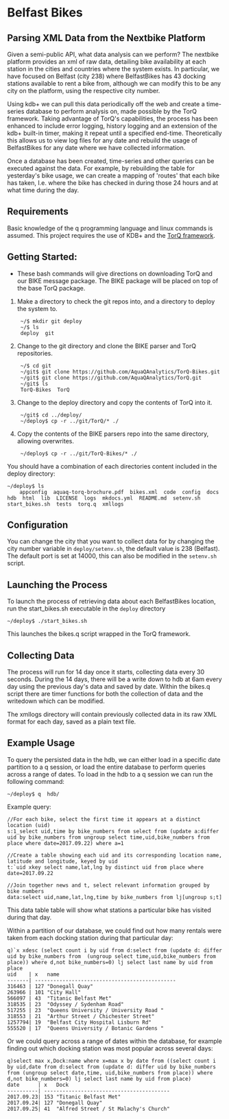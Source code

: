 # Belfast Bikes

## Parsing XML Data from the Nextbike Platform

Given a semi-public API, what data analysis can we perform?  The nextbike platform provides an xml of raw data, detailing bike availability at each station in the cities and countries where the system exists.  In particular, we have focused on Belfast (city 238) where BelfastBikes has 43 docking stations available to rent a bike from, although we can modify this to be any city on the platform, using the respective city number.

Using kdb+ we can pull this data periodically off the web and create a time-series database to perform analysis on, made possible by the TorQ framework.  Taking advantage of TorQ's capabilities, the process has been enhanced to include error logging, history logging and an extension of the kdb+ built-in timer, making it repeat until a specified end-time.  Theoretically this allows us to view log files for any date and rebuild the usage of BelfastBikes for any date where we have collected information.

Once a database has been created, time-series and other queries can be executed against the data.  For example, by rebuilding the table for yesterday's bike usage, we can create a mapping of 'routes' that each bike has taken, I.e. where the bike has checked in during those 24 hours and at what time during the day.

## Requirements


Basic knowledge of the q programming language and linux commands is assumed.
This project requires the use of KDB+ and the [TorQ framework](https://github.com/AquaQAnalytics/TorQ).

## Getting Started:

- These bash commands will give directions on downloading TorQ and our BIKE message package. The BIKE package will be placed on top of the base TorQ package.
	
1. Make a directory to check the git repos into, and a directory to deploy the system to.

		~/$ mkdir git deploy
		~/$ ls
		deploy  git
	
2. Change to the git directory and clone the BIKE parser and TorQ repositories.

		~/$ cd git
		~/git$ git clone https://github.com/AquaQAnalytics/TorQ-Bikes.git
		~/git$ git clone https://github.com/AquaQAnalytics/TorQ.git
		~/git$ ls
		TorQ-Bikes  TorQ
	
3. Change to the deploy directory and copy the contents of TorQ into it.

		~/git$ cd ../deploy/
 		~/deploy$ cp -r ../git/TorQ/* ./
	
4. Copy the contents of the BIKE parsers repo into the same directory, allowing overwrites.

		~/deploy$ cp -r ../git/TorQ-Bikes/* ./

You should have a combination of each directories content included in the deploy directory:

	~/deploy$ ls
        appconfig  aquaq-torq-brochure.pdf  bikes.xml  code  config  docs  hdb  html  lib  LICENSE  logs  mkdocs.yml  README.md  setenv.sh  start_bikes.sh  tests  torq.q  xmllogs     
	
## Configuration

You can change the city that you want to collect data for by changing the city number variable in `deploy/setenv.sh`, the default value is 238 (Belfast).
The default port is set at 14000, this can also be modified in the `setenv.sh` script.

## Launching the Process
To launch the process of retrieving data about each BelfastBikes location, run the start_bikes.sh executable in the `deploy` directory
```
~/deploy$ ./start_bikes.sh
```
This launches the bikes.q script wrapped in the TorQ framework.

## Collecting Data
The process will run for 14 day once it starts, collecting data every 30 seconds. During the 14 days, there will be a write down to hdb at 6am every day using the previous day's data and saved by date. Within the bikes.q script there are timer functions for both the collection of data and the writedown which can be modified.

The xmllogs directory will contain previously collected data in its raw XML format for each day, saved as a plain text file. 

## Example Usage

To query the persisted data in the hdb, we can either load in a specific date partition to a q session, or load the entire database to perform queries across a range of dates. To load in the hdb to a q session we can run the following command:
```
~/deploy$ q  hdb/
```
Example query:
```
//For each bike, select the first time it appears at a distinct location (uid)
s:1_select uid,time by bike_numbers from select from (update a:differ uid by bike_numbers from ungroup select time,uid,bike_numbers from place where date=2017.09.22) where a=1

//Create a table showing each uid and its corresponding location name, latitude and longitude, keyed by uid
t:`uid xkey select name,lat,lng by distinct uid from place where date=2017.09.22

//Join together news and t, select relevant information grouped by bike numbers
data:select uid,name,lat,lng,time by bike_numbers from lj[ungroup s;t]
```
This data table table will show what stations a particular bike has visited during that day.

Within a partition of our database, we could find out how many rentals were taken from each docking station during that particular day:
```
q)`x xdesc (select count i by uid from d:select from (update d: differ uid by bike_numbers from  (ungroup select time,uid,bike_numbers from place)) where d,not bike_numbers=0) lj select last name by uid from place
uid    | x   name
-------| ----------------------------------------------
316463 | 127 "Donegall Quay"
263966 | 101 "City Hall"
566097 | 43  "Titanic Belfast Met"
318535 | 23  "Odyssey / Sydenham Road"
517255 | 23  "Queens University / University Road "
318553 | 21  "Arthur Street / Chichester Street"
1257794| 19  "Belfast City Hospital Lisburn Rd"
555520 | 17  "Queens University / Botanic Gardens "
```
Or we could query across a range of dates within the database, for example finding out which docking station was most popular across several days:
```
q)select max x,Dock:name where x=max x by date from ((select count i by uid,date from d:select from (update d: differ uid by bike_numbers from (ungroup select date,time, uid,bike_numbers from place)) where d,not bike_numbers=0) lj select last name by uid from place)
date      | x   Dock
----------| -----------------------------------------
2017.09.23| 153 "Titanic Belfast Met"
2017.09.24| 127 "Donegall Quay"
2017.09.25| 41  "Alfred Street / St Malachy's Church"
```


